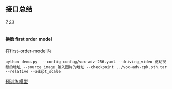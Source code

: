 ## 接口总结

###### 7.23


#### 换脸 first order model

在first-order-model内

```
python demo.py  --config config/vox-adv-256.yaml --driving_video 驱动视频的地址 --source_image 输入图片的地址 --checkpoint ../vox-adv-cpk.pth.tar --relative --adapt_scale
```

[预训练模型](https://cloud.tsinghua.edu.cn/f/bba16a6f308d490ca0c0/?dl=1)

